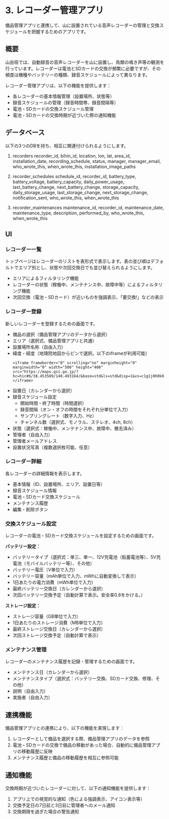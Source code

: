 # 3. レコーダー管理アプリ
備品管理アプリと連携して、山に設置されている音声レコーダーの管理と交換スケジュールを把握するためのアプリです。

## 概要
山岳班では、自動録音の音声レコーダーを山に設置し、鳥類の鳴き声等の観測を行っています。レコーダーは電池とSDカードの交換が頻繁に必要ですが、その頻度は機種やバッテリーの種類、録音スケジュールによって異なります。

レコーダー管理アプリは、以下の機能を提供します：
- 各レコーダーの基本情報管理（設置場所、状態等）
- 録音スケジュールの管理（録音時間帯、録音間隔等）
- 電池・SDカードの交換スケジュール管理
- 電池・SDカードの交換時期が近づいた際の通知機能

## データベース
以下の3つのDBを持ち、相互に関連付けられるようにします。

1. recorders
recorder_id, bihin_id, location, lon, lat, area_id, installation_date, recording_schedule, status, manager, manager_email, who_wrote_this, when_wrote_this, installation_image_paths

2. recorder_schedules
schedule_id, recorder_id, battery_type, battery_voltage, battery_capacity, daily_power_usage, last_battery_change, next_battery_change, storage_capacity, daily_storage_usage, last_storage_change, next_storage_change, notification_sent, who_wrote_this, when_wrote_this

3. recorder_maintenances
maintenance_id, recorder_id, maintenance_date, maintenance_type, description, performed_by, who_wrote_this, when_wrote_this

## UI
### レコーダー一覧
トップページはレコーダーのリストを表形式で表示します。表の並び順はデフォルトでエリア別とし、状態や次回交換日でも並び替えられるようにします。
- エリアによるフィルタリング機能
- レコーダーの状態（稼働中、メンテナンス中、故障中等）によるフィルタリング機能
- 次回交換（電池・SDカード）が近いものを強調表示、「要交換!」などの表示

### レコーダー登録
新しいレコーダーを登録するための画面です。
- 備品の選択（備品管理アプリのデータから選択）
- エリア（選択式、備品管理アプリと共通）
- 設置場所名称（自由入力）
- 緯度・経度（地理院地図からピンで選択。以下のiframeが利用可能）
    ```
    <iframe frameborder="0" scrolling="no" marginheight="0" marginwidth="0" width="500" height="400" src="https://maps.gsi.go.jp/?hc=hic#6/38.453589/140.493164/&base=std&ls=std&disp=1&vs=c1g1j0h0k0l0u0t0z0r0s0m0f1"></iframe>
    ```
- 設置日（カレンダーから選択）
- 録音スケジュール設定
  - 開始時間・終了時間（時間選択）
  - 録音間隔（オン・オフの時間をそれぞれ分単位で入力）
  - サンプリングレート（数字入力、Hz）
  - チャンネル数（選択式、モノラル、ステレオ、4ch, 8ch）
- 状態（選択式：稼働中、メンテナンス中、故障中、撤去済み）
- 管理者（自由入力）
- 管理者メールアドレス
- 設置状況写真（複数選択枚可能、任意）

### レコーダー詳細
各レコーダーの詳細情報を表示します。
- 基本情報（ID、設置場所、エリア、設置日等）
- 録音スケジュール情報
- 電池・SDカード交換スケジュール
- メンテナンス履歴
- 編集・削除ボタン

### 交換スケジュール設定
レコーダーの電池・SDカード交換スケジュールを設定するための画面です。

**バッテリー設定：**
- バッテリータイプ（選択式：単三、単一、12V充電池（鉛蓄電池等）、5V充電池（モバイルバッテリー等）、その他）
- バッテリー電圧（V単位で入力）
- バッテリー容量（mAh単位で入力、mWhに自動変換して表示）
- 1日あたりの電力消費（mWh単位で入力）
- 最終バッテリー交換日（カレンダーから選択）
- 次回バッテリー交換予定（自動計算で表示。安全率0.8をかける。）

**ストレージ設定：**
- ストレージ容量（GB単位で入力）
- 1日あたりのストレージ消費（MB単位で入力）
- 最終ストレージ交換日（カレンダーから選択）
- 次回ストレージ交換予定（自動計算で表示）

### メンテナンス管理
レコーダーのメンテナンス履歴を記録・管理するための画面です。
- メンテナンス日（カレンダーから選択）
- メンテナンスタイプ（選択式：バッテリー交換、SDカード交換、修理、その他）
- 説明（自由入力）
- 実施者（自由入力）

## 連携機能
備品管理アプリとの連携により、以下の機能を実現します：
1. レコーダーとして備品を選択する際、備品管理アプリのデータを参照
2. 電池・SDカードの交換で備品の移動があった場合、自動的に備品管理アプリの移動履歴に反映
3. メンテナンス履歴と備品の移動履歴を相互に参照可能

## 通知機能
交換時期が近づいたレコーダーに対して、以下の通知機能を提供します：
1. アプリ上での視覚的な通知（色による強調表示、アイコン表示等）
2. 交換予定日の7日前と3日前に管理者へのメール通知
3. 交換期限を過ぎた場合の警告通知